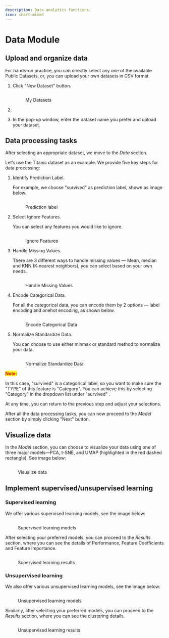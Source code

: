 ```yaml
---
description: Data analytics functions.
icon: chart-mixed
---
```


# Data Module

## Upload and organize data

For hands-on practice, you can directly select any one of the available Public Datasets, or, you can upload your own datasets in CSV format.

1.  Click "New Dataset" button.

    <figure><img src="../../.gitbook/assets/image (3).png" alt=""><figcaption><p>My Datasets</p></figcaption></figure>



1.
2. In the pop-up window, enter the dataset name you prefer and upload your dataset.

## Data processing tasks

After selecting an appropriate dataset, we move to the _Data_ section.

Let’s use the Titanic dataset as an example. We provide five key steps for data processing:

1.  Identify Prediction Label.&#x20;

    For example, we choose "survived" as prediction label, shown as image below.

    <figure><img src="../../.gitbook/assets/1739422730001.png" alt=""><figcaption><p>Prediction label</p></figcaption></figure>
2.  Select Ignore Features.&#x20;

    You can select any features you would like to ignore.

    <figure><img src="../../.gitbook/assets/1739423227256.png" alt=""><figcaption><p>Ignore Features</p></figcaption></figure>
3.  Handle Missing Values.

    There are 3 different ways to handle missing values — Mean, median and KNN (K-nearest neighbors), you can select based on your own needs.

    <figure><img src="../../.gitbook/assets/1739423485234.png" alt=""><figcaption><p>Handle Missing Values</p></figcaption></figure>
4.  Encode Categorical Data.&#x20;

    For all the categorical data, you can encode them by 2 options — label encoding and onehot encoding, as shown below.

    <figure><img src="../../.gitbook/assets/1739424021316.png" alt=""><figcaption><p>Encode Categorical Data</p></figcaption></figure>
5.  Normalize Standardize Data.

    You can choose to use either minmax or standard method to normalize your data.

    <figure><img src="../../.gitbook/assets/1739424261927.png" alt=""><figcaption><p>Normalize Standardize Data</p></figcaption></figure>

<mark style="color:red;">**Note:**</mark>

In this case, "survived" is a categorical label, so you want to make sure the "TYPE" of this feature is "Category". You can achieve this by selecting "Category" in the dropdown list under "survived" <img src="../../.gitbook/assets/1739423779697.png" alt="" data-size="line">.

At any time, you can return to the previous step and adjust your selections.

After all the data processing tasks, you can now proceed to the _Model_ section by simply clicking "Next" button.

## Visualize data

In the _Model_ section, you can choose to visualize your data using one of three major models—PCA, t-SNE, and UMAP (highlighted in the red dashed rectangle). See image below:

<figure><img src="../../.gitbook/assets/1739425318841.png" alt=""><figcaption><p>Visualize data</p></figcaption></figure>

## Implement supervised/unsupervised learning

### Supervised learning

We offer various supervised learning models, see the image below:

<figure><img src="../../.gitbook/assets/image (2).png" alt=""><figcaption><p>Supervised learning models</p></figcaption></figure>

After selecting your preferred models, you can proceed to the _Results_ section, where you can see the details of Performance, Feature Coefficients and Feature Importance.

<figure><img src="../../.gitbook/assets/1739426462470.png" alt=""><figcaption><p>Supervised learning results</p></figcaption></figure>

### Unsupervised learning

We also offer various unsupervised learning models, see the image below:

<figure><img src="../../.gitbook/assets/1739426518189.png" alt=""><figcaption><p>Unsupervised learning models</p></figcaption></figure>

Similarly, after selecting your preferred models, you can proceed to the _Results_ section, where you can see the clustering details.

<figure><img src="../../.gitbook/assets/1739426702806.png" alt=""><figcaption><p>Unsupervised learning results</p></figcaption></figure>
